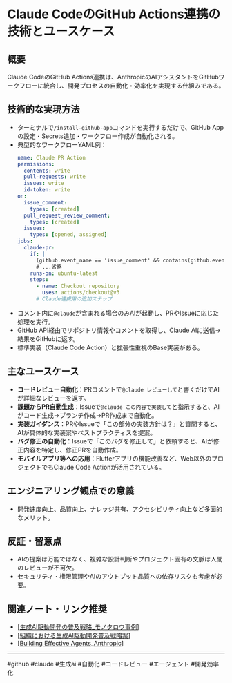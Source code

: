 # Claude CodeのGitHub Actions連携の技術とユースケース

## 概要
Claude CodeのGitHub Actions連携は、AnthropicのAIアシスタントをGitHubワークフローに統合し、開発プロセスの自動化・効率化を実現する仕組みである。

## 技術的な実現方法
- ターミナルで`/install-github-app`コマンドを実行するだけで、GitHub Appの設定・Secrets追加・ワークフロー作成が自動化される。
- 典型的なワークフローYAML例：
  ```yaml
  name: Claude PR Action
  permissions:
    contents: write
    pull-requests: write
    issues: write
    id-token: write
  on:
    issue_comment:
      types: [created]
    pull_request_review_comment:
      types: [created]
    issues:
      types: [opened, assigned]
  jobs:
    claude-pr:
      if: |
        (github.event_name == 'issue_comment' && contains(github.event.comment.body, '@claude'))
        # ...省略
      runs-on: ubuntu-latest
      steps:
        - name: Checkout repository
          uses: actions/checkout@v3
        # Claude連携用の追加ステップ
  ```
- コメント内に`@claude`が含まれる場合のみAIが起動し、PRやIssueに応じた処理を実行。
- GitHub API経由でリポジトリ情報やコメントを取得し、Claude AIに送信→結果をGitHubに返す。
- 標準実装（Claude Code Action）と拡張性重視のBase実装がある。

## 主なユースケース
- **コードレビュー自動化**：PRコメントで`@claude レビューして`と書くだけでAIが詳細なレビューを返す。
- **課題からPR自動生成**：Issueで`@claude この内容で実装して`と指示すると、AIがコード生成→ブランチ作成→PR作成まで自動化。
- **実装ガイダンス**：PRやIssueで「この部分の実装方針は？」と質問すると、AIが具体的な実装案やベストプラクティスを提案。
- **バグ修正の自動化**：Issueで「このバグを修正して」と依頼すると、AIが修正内容を特定し、修正PRを自動作成。
- **モバイルアプリ等への応用**：Flutterアプリの機能改善など、Web以外のプロジェクトでもClaude Code Actionが活用されている。

## エンジニアリング観点での意義
- 開発速度向上、品質向上、ナレッジ共有、アクセシビリティ向上など多面的なメリット。

## 反証・留意点
- AIの提案は万能ではなく、複雑な設計判断やプロジェクト固有の文脈は人間のレビューが不可欠。
- セキュリティ・権限管理やAIのアウトプット品質への依存リスクも考慮が必要。

## 関連ノート・リンク推奨
- [[生成AI駆動開発の普及戦略_モノタロウ事例]]
- [[組織における生成AI駆動開発普及戦略案]]
- [[Building Effective Agents_Anthropic]]

---
#github #claude #生成ai #自動化 #コードレビュー #エージェント #開発効率化


[//begin]: # "Autogenerated link references for markdown compatibility"
[生成AI駆動開発の普及戦略_モノタロウ事例]: %E7%94%9F%E6%88%90AI%E9%A7%86%E5%8B%95%E9%96%8B%E7%99%BA%E3%81%AE%E6%99%AE%E5%8F%8A%E6%88%A6%E7%95%A5_%E3%83%A2%E3%83%8E%E3%82%BF%E3%83%AD%E3%82%A6%E4%BA%8B%E4%BE%8B.md "生成AI駆動開発の普及戦略（モノタロウ事例まとめ）"
[組織における生成AI駆動開発普及戦略案]: %E7%B5%84%E7%B9%94%E3%81%AB%E3%81%8A%E3%81%91%E3%82%8B%E7%94%9F%E6%88%90AI%E9%A7%86%E5%8B%95%E9%96%8B%E7%99%BA%E6%99%AE%E5%8F%8A%E6%88%A6%E7%95%A5%E6%A1%88.md "組織における生成AI駆動開発普及戦略案"
[Building Effective Agents_Anthropic]: <Building Effective Agents_Anthropic.md> "Building Effective Agents（Anthropic要約）"
[//end]: # "Autogenerated link references"
